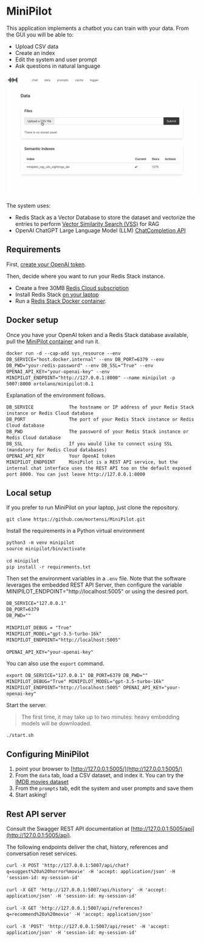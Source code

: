 # MiniPilot

This application implements a chatbot you can train with your data. From the GUI you will be able to:

- Upload CSV data
- Create an index
- Edit the system and user prompt
- Ask questions in natural language

![demo](src/static/images/minipilot.gif)

The system uses:

- Redis Stack as a Vector Database to store the dataset and vectorize the entries to perform [Vector Similarity Search (VSS)](https://redis.io/docs/latest/develop/interact/search-and-query/advanced-concepts/vectors/) for RAG
- OpenAI ChatGPT Large Language Model (LLM) [ChatCompletion API](https://platform.openai.com/docs/guides/gpt/chat-completions-api)

## Requirements

First, [create your OpenAI token](https://platform.openai.com/docs/quickstart). 

Then, decide where you want to run your Redis Stack instance.

- Create a free 30MB [Redis Cloud subscription](https://redis.io/try-free/)
- Install Redis Stack [on your laptop](https://redis.io/docs/latest/operate/oss_and_stack/install/install-stack/)
- Run a [Redis Stack Docker container](https://redis.io/docs/latest/operate/oss_and_stack/install/install-stack/docker/). 

## Docker setup

Once you have your OpenAI token and a Redis Stack database available, pull the [MiniPilot container](https://hub.docker.com/r/ortolano/minipilot) and run it.

```commandline
docker run -d --cap-add sys_resource --env DB_SERVICE="host.docker.internal" --env DB_PORT=6379 --env DB_PWD="your-redis-password" --env DB_SSL="True" --env OPENAI_API_KEY="your-openai-key" --env MINIPILOT_ENDPOINT="http://127.0.0.1:8000" --name minipilot -p 5007:8000 ortolano/minipilot:0.1
```

Explanation of the environment follows.

```commandline
DB_SERVICE             The hostname or IP address of your Redis Stack instance or Redis Cloud database
DB_PORT                The port of your Redis Stack instance or Redis Cloud database
DB_PWD                 The password of your Redis Stack instance or Redis Cloud database
DB_SSL                 If you would like to connect using SSL (mandatory for Redis Cloud databases)
OPENAI_API_KEY         Your OpenAI token
MINIPILOT_ENDPOINT     MiniPilot is a REST API service, but the internal chat interface uses the REST API too on the default exposed port 8000. You can just leave http://127.0.0.1:8000
```

## Local setup

If you prefer to run MiniPilot on your laptop, just clone the repository.

```commandline
git clone https://github.com/mortensi/MiniPilot.git
```

Install the requirements in a Python virtual environment

```commandline
python3 -m venv minipilot
source minipilot/bin/activate

cd minipilot
pip install -r requirements.txt
```

Then set the environment variables in a `.env` file. Note that the software leverages the embedded REST API Server, then  configure the variable MINIPILOT_ENDPOINT="http://localhost:5005" or using the desired port.

```commandline
DB_SERVICE="127.0.0.1"
DB_PORT=6379
DB_PWD=""

MINIPILOT_DEBUG = "True"
MINIPILOT_MODEL="gpt-3.5-turbo-16k"
MINIPILOT_ENDPOINT="http://localhost:5005"

OPENAI_API_KEY="your-openai-key"
```

You can also use the `export` command.

```commandline
export DB_SERVICE="127.0.0.1" DB_PORT=6379 DB_PWD="" MINIPILOT_DEBUG="True" MINIPILOT_MODEL="gpt-3.5-turbo-16k" MINIPILOT_ENDPOINT="http://localhost:5005" OPENAI_API_KEY="your-openai-key"
```

Start the server. 

> The first time, it may take up to two minutes: heavy embedding models will be downloaded.

```
./start.sh
```

## Configuring MiniPilot

1. point your browser to [http://127.0.0.1:5005/](http://127.0.0.1:5005/)
2. From the `data` tab, load a CSV dataset, and index it. You can try the [IMDB movies dataset](https://www.kaggle.com/datasets/ashpalsingh1525/imdb-movies-dataset)
3. From the `prompts` tab, edit the system and user prompts and save them
4. Start asking!


## Rest API server

Consult the Swagger REST API documentation at [http://127.0.0.1:5005/api](http://127.0.0.1:5005/api).

The following endpoints deliver the chat, history, references and conversation reset services. 

```
curl -X POST 'http://127.0.0.1:5007/api/chat?q=suggest%20a%20horror%movie' -H 'accept: application/json' -H 'session-id: my-session-id'

curl -X GET 'http://127.0.0.1:5007/api/history' -H 'accept: application/json' -H 'session-id: my-session-id'

curl -X GET 'http://127.0.0.1:5007/api/references?q=recommend%20a%20movie' -H 'accept: application/json'

curl -X 'POST' 'http://127.0.0.1:5007/api/reset' -H 'accept: application/json' -H 'session-id: my-session-id'
```
